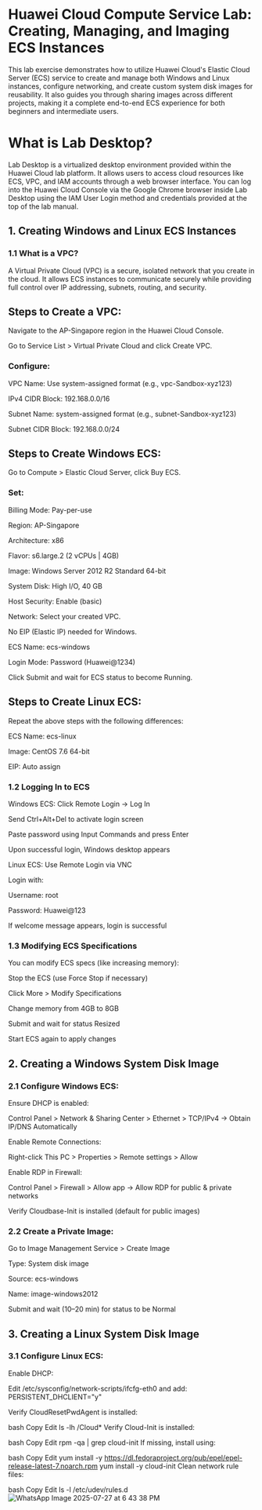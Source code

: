 # Huawei Cloud Compute Service Lab: Creating, Managing, and Imaging ECS Instances
This lab exercise demonstrates how to utilize Huawei Cloud's Elastic Cloud Server (ECS) service to create and manage both Windows and Linux instances, configure networking, and create custom system disk images for reusability. It also guides you through sharing images across different projects, making it a complete end-to-end ECS experience for both beginners and intermediate users.

# What is Lab Desktop?
Lab Desktop is a virtualized desktop environment provided within the Huawei Cloud lab platform. It allows users to access cloud resources like ECS, VPC, and IAM accounts through a web browser interface. You can log into the Huawei Cloud Console via the Google Chrome browser inside Lab Desktop using the IAM User Login method and credentials provided at the top of the lab manual.

## 1. Creating Windows and Linux ECS Instances
### 1.1 What is a VPC?
A Virtual Private Cloud (VPC) is a secure, isolated network that you create in the cloud. It allows ECS instances to communicate securely while providing full control over IP addressing, subnets, routing, and security.

## Steps to Create a VPC:
Navigate to the AP-Singapore region in the Huawei Cloud Console.

Go to Service List > Virtual Private Cloud and click Create VPC.

### Configure:

VPC Name: Use system-assigned format (e.g., vpc-Sandbox-xyz123)

IPv4 CIDR Block: 192.168.0.0/16

Subnet Name: system-assigned format (e.g., subnet-Sandbox-xyz123)

Subnet CIDR Block: 192.168.0.0/24

## Steps to Create Windows ECS:
Go to Compute > Elastic Cloud Server, click Buy ECS.

### Set:

Billing Mode: Pay-per-use

Region: AP-Singapore

Architecture: x86

Flavor: s6.large.2 (2 vCPUs | 4GB)

Image: Windows Server 2012 R2 Standard 64-bit

System Disk: High I/O, 40 GB

Host Security: Enable (basic)

Network: Select your created VPC.

No EIP (Elastic IP) needed for Windows.

ECS Name: ecs-windows

Login Mode: Password (Huawei@1234)

Click Submit and wait for ECS status to become Running.

## Steps to Create Linux ECS:
Repeat the above steps with the following differences:

ECS Name: ecs-linux

Image: CentOS 7.6 64-bit

EIP: Auto assign

### 1.2 Logging In to ECS
Windows ECS:
Click Remote Login → Log In

Send Ctrl+Alt+Del to activate login screen

Paste password using Input Commands and press Enter

Upon successful login, Windows desktop appears

Linux ECS:
Use Remote Login via VNC

Login with:

Username: root

Password: Huawei@123

If welcome message appears, login is successful

### 1.3 Modifying ECS Specifications
You can modify ECS specs (like increasing memory):

Stop the ECS (use Force Stop if necessary)

Click More > Modify Specifications

Change memory from 4GB to 8GB

Submit and wait for status Resized

Start ECS again to apply changes

## 2. Creating a Windows System Disk Image
### 2.1 Configure Windows ECS:
Ensure DHCP is enabled:

Control Panel > Network & Sharing Center > Ethernet > TCP/IPv4 → Obtain IP/DNS Automatically

Enable Remote Connections:

Right-click This PC > Properties > Remote settings > Allow

Enable RDP in Firewall:

Control Panel > Firewall > Allow app → Allow RDP for public & private networks

Verify Cloudbase-Init is installed (default for public images)

### 2.2 Create a Private Image:
Go to Image Management Service > Create Image

Type: System disk image

Source: ecs-windows

Name: image-windows2012

Submit and wait (10–20 min) for status to be Normal

## 3. Creating a Linux System Disk Image
### 3.1 Configure Linux ECS:
Enable DHCP:

Edit /etc/sysconfig/network-scripts/ifcfg-eth0 and add:
PERSISTENT_DHCLIENT="y"

Verify CloudResetPwdAgent is installed:

bash
Copy
Edit
ls -lh /Cloud*
Verify Cloud-Init is installed:

bash
Copy
Edit
rpm -qa | grep cloud-init
If missing, install using:

bash
Copy
Edit
yum install -y https://dl.fedoraproject.org/pub/epel/epel-release-latest-7.noarch.rpm
yum install -y cloud-init
Clean network rule files:

bash
Copy
Edit
ls -l /etc/udev/rules.d
![WhatsApp Image 2025-07-27 at 6 43 38 PM](https://github.com/user-attachments/assets/c48dcb4a-09b3-40cb-8b40-c7afd2b1aaca)

